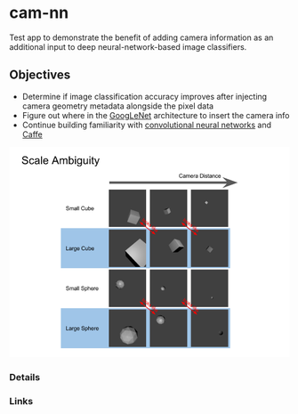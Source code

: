 # cam-nn
Test app to demonstrate the benefit of adding camera information as an additional input to deep neural-network-based image classifiers.

## Objectives
- Determine if image classification accuracy improves after injecting camera geometry metadata alongside the pixel data
- Figure out where in the [GoogLeNet](http://arxiv.org/abs/1409.4842) architecture to insert the camera info
- Continue building familiarity with [convolutional neural networks](https://en.wikipedia.org/wiki/Convolutional_neural_network) and [Caffe](http://caffe.berkeleyvision.org/)

![Scale Ambiguity](/docs/scale_diagram.png)

### Details

### Links
